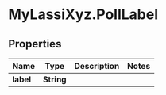 # MyLassiXyz.PollLabel

## Properties

Name | Type | Description | Notes
------------ | ------------- | ------------- | -------------
**label** | **String** |  | 


